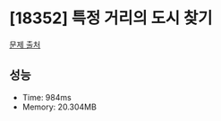 # [18352] 특정 거리의 도시 찾기

[문제 출처](https://www.acmicpc.net/problem/18352)

## 성능

- Time: 984ms
- Memory: 20.304MB